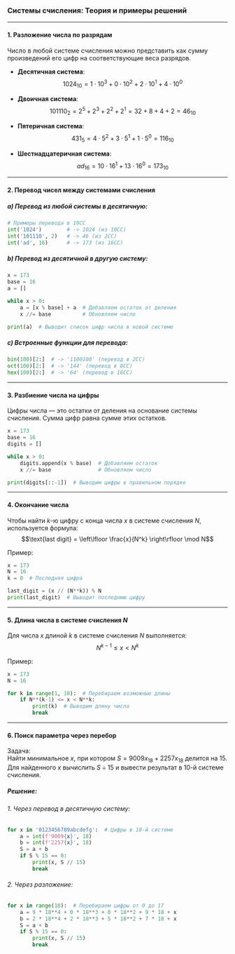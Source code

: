 ### Системы счисления: Теория и примеры решений

---

#### 1. **Разложение числа по разрядам**

Число в любой системе счисления можно представить как сумму произведений его цифр на соответствующие веса разрядов.

- **Десятичная система**:
  $$1024_{10} = 1 \cdot 10^3 + 0 \cdot 10^2 + 2 \cdot 10^1 + 4 \cdot 10^0$$

- **Двоичная система**:
  $$101110_2 = 2^5 + 2^3 + 2^2 + 2^1 = 32 + 8 + 4 + 2 = 46_{10}$$

- **Пятеричная система**:
  $$431_5 = 4 \cdot 5^2 + 3 \cdot 5^1 + 1 \cdot 5^0 = 116_{10}$$

- **Шестнадцатеричная система**:
  $$ad_{16} = 10 \cdot 16^1 + 13 \cdot 16^0 = 173_{10}$$

---

#### 2. **Перевод чисел между системами счисления**

##### a) Перевод из любой системы в десятичную:
```python
# Примеры перевода в 10СС
int('1024')        # -> 1024 (из 10СС)
int('101110', 2)   # -> 46 (из 2СС)
int('ad', 16)      # -> 173 (из 16СС)
```

##### b) Перевод из десятичной в другую систему:
```python
x = 173
base = 16
a = []

while x > 0:
    a = [x % base] + a  # Добавляем остаток от деления
    x //= base          # Обновляем число

print(a)  # Выводит список цифр числа в новой системе
```

##### c) Встроенные функции для перевода:
```python
bin(100)[2:]  # -> '1100100' (перевод в 2СС)
oct(100)[2:]  # -> '144' (перевод в 8СС)
hex(100)[2:]  # -> '64' (перевод в 16СС)
```

---

#### 3. **Разбиение числа на цифры**

Цифры числа — это остатки от деления на основание системы счисления. Сумма цифр равна сумме этих остатков.

```python
x = 173
base = 16
digits = []

while x > 0:
    digits.append(x % base)  # Добавляем остаток
    x //= base               # Обновляем число

print(digits[::-1])  # Выводим цифры в правильном порядке
```

---

#### 4. **Окончание числа**

Чтобы найти $k$-ю цифру с конца числа $x$ в системе счисления $N$, используется формула:
$$\text{last digit} = \left\lfloor \frac{x}{N^k} \right\rfloor \mod N$$

Пример:
```python
x = 173
N = 16
k = 0  # Последняя цифра

last_digit = (x // (N**k)) % N
print(last_digit)  # Выводит последнюю цифру
```

---

#### 5. **Длина числа в системе счисления $N$**

Для числа $x$ длиной $k$ в системе счисления $N$ выполняется:
$$N^{k-1} \leq x < N^k$$

Пример:
```python
x = 173
N = 16

for k in range(1, 10):  # Перебираем возможные длины
    if N**(k-1) <= x < N**k:
        print(k)  # Выводим длину числа
        break
```

---

#### 6. **Поиск параметра через перебор**

Задача:  
Найти минимальное $x$, при котором $S = 9009x_{18} + 2257x_{18}$ делится на 15. Для найденного $x$ вычислить $S \div 15$ и вывести результат в 10-й системе счисления.

##### Решение:

###### 1. Через перевод в десятичную систему:
```python
for x in '0123456789abcdefg':  # Цифры в 18-й системе
    a = int(f'9009{x}', 18)
    b = int(f'2257{x}', 18)
    S = a + b
    if S % 15 == 0:
        print(x, S // 15)
        break
```

###### 2. Через разложение:
```python
for x in range(18):  # Перебираем цифры от 0 до 17
    a = 9 * 18**4 + 0 * 18**3 + 0 * 18**2 + 9 * 18 + x
    b = 2 * 18**4 + 2 * 18**3 + 5 * 18**2 + 7 * 18 + x
    S = a + b
    if S % 15 == 0:
        print(x, S // 15)
        break
```
